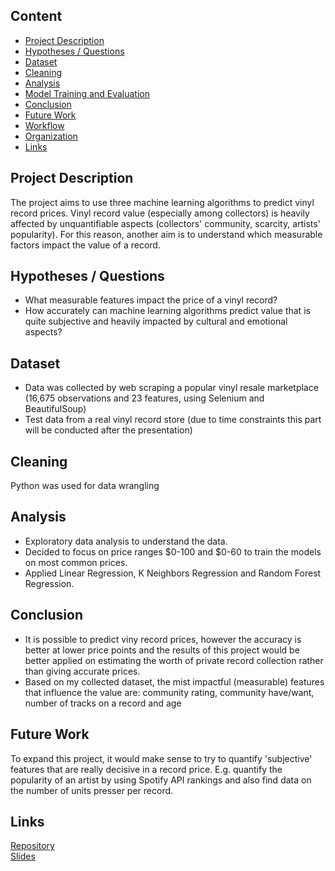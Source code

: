 ## Content
- [Project Description](#project-description)
- [Hypotheses / Questions](#hypotheses-questions)
- [Dataset](#dataset)
- [Cleaning](#cleaning)
- [Analysis](#analysis)
- [Model Training and Evaluation](#model-training-and-evaluation)
- [Conclusion](#conclusion)
- [Future Work](#future-work)
- [Workflow](#workflow)
- [Organization](#organization)
- [Links](#links)

## Project Description
The project aims to use three machine learning algorithms to predict vinyl record prices. 
Vinyl record value (especially among collectors) is heavily affected by unquantifiable aspects (collectors' community, scarcity, artists' popularity). For this reason, another aim is to understand which measurable factors impact the value of a record. 

## Hypotheses / Questions
* What measurable features impact the price of a vinyl record?
* How accurately can machine learning algorithms predict value that is quite subjective and heavily impacted by cultural and emotional aspects?

## Dataset
* Data was collected by web scraping a popular vinyl resale marketplace (16,675 observations and 23 features, using Selenium and BeautifulSoup)
* Test data from a real vinyl record store (due to time constraints this part will be conducted after the presentation)

## Cleaning
Python was used for data wrangling

## Analysis
* Exploratory data analysis to understand the data.
* Decided to focus on price ranges $0-100 and $0-60 to train the models on most common prices.
* Applied Linear Regression, K Neighbors Regression and Random Forest Regression.

## Conclusion
* It is possible to predict viny record prices, however the accuracy is better at lower price points and the results of this project would be better applied on estimating the worth of private record collection rather than giving accurate prices.
* Based on my collected dataset, the mist impactful (measurable) features that influence the value are: community rating, community have/want, number of tracks on a record and age

## Future Work
To expand this project, it would make sense to try to quantify 'subjective' features that are really decisive in a record price. E.g. quantify the popularity of an artist by using Spotify API rankings and also find data on the number of units presser per record.

## Links


[Repository](https://github.com/siloik/final_project)  
[Slides](TBA)  